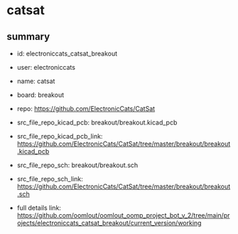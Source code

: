 # catsat
 
## summary 
* id: electroniccats_catsat_breakout
* user: electroniccats
* name: catsat
* board: breakout
* repo: https://github.com/ElectronicCats/CatSat
* src_file_repo_kicad_pcb: breakout/breakout.kicad_pcb
* src_file_repo_kicad_pcb_link: https://github.com/ElectronicCats/CatSat/tree/master/breakout/breakout.kicad_pcb


* src_file_repo_sch: breakout/breakout.sch
* src_file_repo_sch_link: https://github.com/ElectronicCats/CatSat/tree/master/breakout/breakout.sch
* full details link: https://github.com/oomlout/oomlout_oomp_project_bot_v_2/tree/main/projects/electroniccats_catsat_breakout/current_version/working  






